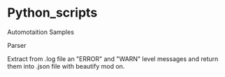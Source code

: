# Python_scripts

Automotaition Samples

Parser

Extract from .log file an "ERROR" and "WARN" level messages and return them into .json file with beautify mod on.
